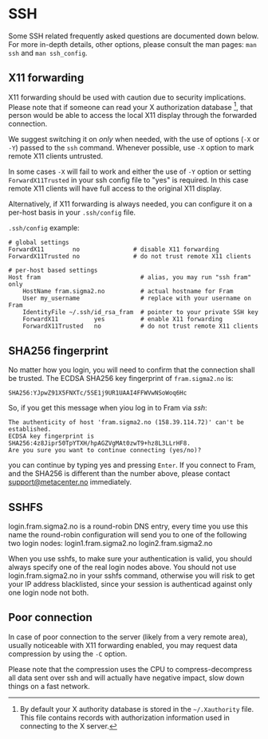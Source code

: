 # SSH

Some SSH related frequently asked questions are documented down below.
For more in-depth details, other options, please consult the man pages: 
`man ssh` and `man ssh_config`.

## X11 forwarding

X11 forwarding should be used with caution due to security implications. Please
note that if someone can read your X authorization database [^1], that person 
would be able to access the local X11 display through the forwarded connection.

We suggest switching it on *only* when needed, with the use of options (`-X` or 
`-Y`)  passed to the `ssh` command. Whenever possible, use `-X` option to mark
remote X11 clients untrusted.

In some cases `-X` will fail to work and either the use of `-Y` option or 
setting `ForwardX11Trusted` in your ssh config file to "yes" is required. In 
this case remote X11 clients will have full access to the original X11 display.

Alternatively, if X11 forwarding is always needed, you can configure it on a 
per-host basis in your `.ssh/config` file.

`.ssh/config` example:

```
# global settings
ForwardX11        no               # disable X11 forwarding
ForwardX11Trusted no               # do not trust remote X11 clients

# per-host based settings
Host fram                            # alias, you may run "ssh fram" only
	HostName fram.sigma2.no          # actual hostname for Fram
	User my_username                 # replace with your username on Fram
	IdentityFile ~/.ssh/id_rsa_fram  # pointer to your private SSH key
	ForwardX11          yes          # enable X11 forwarding
	ForwardX11Trusted	no           # do not trust remote X11 clients
```

## SHA256 fingerprint

No matter how you login, you will need to confirm that the connection shall be trusted. The ECDSA SHA256 key fingerprint of  `fram.sigma2.no` is:

    SHA256:YJpwZ91X5FNXTc/5SE1j9UR1UAAI4FFWVwNSoWoq6Hc

So, if you get this message when yiou log in to Fram via *ssh*:

    The authenticity of host 'fram.sigma2.no (158.39.114.72)' can't be established.
    ECDSA key fingerprint is SHA256:4z8Jipr50TpYTXH/hpAGZVgMAt0zwT9+hz8L3LLrHF8.
    Are you sure you want to continue connecting (yes/no)?

you can continue by typing yes and pressing `Enter`. If you connect to Fram, and the SHA256 is different than the number above, please contact support@metacenter.no immediately.

## SSHFS 

login.fram.sigma2.no is a round-robin DNS entry, every time you use this name the round-robin configuration will send you to one of the following two login nodes: 
    login1.fram.sigma2.no 
    login2.fram.sigma2.no 

When you use sshfs, to make sure your authentication is valid, you should always specify one of the real login nodes above. 
You should not use login.fram.sigma2.no in your sshfs command, otherwise you will risk to get your IP address blacklisted, since your session is authenticad against only one login node not both.
   

## Poor connection

In case of poor connection to the server (likely from a very remote area),
usually noticeable with X11 forwarding enabled, you may request data 
compression by using the `-C` option.

Please note that the compression uses the CPU to compress-decompress all data
sent over ssh and will actually have negative impact, slow down things on a 
fast network.



[^1]: By default your X authority database is stored in the `~/.Xauthority` file. This file contains records with authorization information used in connecting to the X server.
